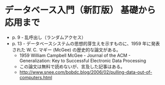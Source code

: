 # データベース入門（新訂版） 基礎から応用まで

- p. 9 - 乱呼出し（ランダムアクセス）
- p. 13 - データベースシステムの思想的芽生えを示すものに、1959 年に発表された W. C. マギー (McGee) の歴史的な論文がある。
    - 1959 William Campbell McGee - Journal of the ACM - Generalization: Key to Successful Electronic Data Processing
    - この論文は無料で読めないが、言及した記事はある。
    - http://www.snee.com/bobdc.blog/2006/02/pulling-data-out-of-computers.html
